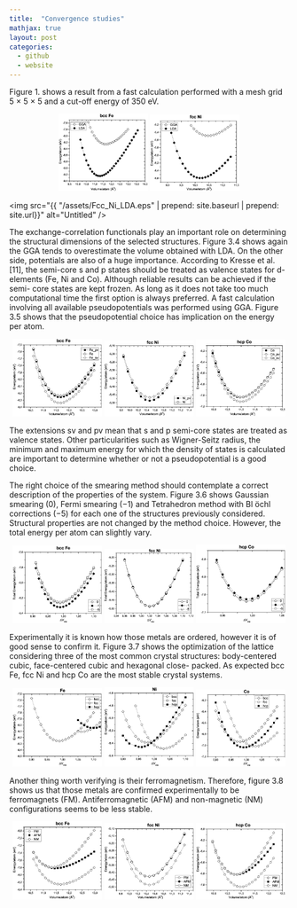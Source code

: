 ```yaml
---
title:  "Convergence studies"
mathjax: true
layout: post
categories:
  - github
  - website
---
```


Figure 1. shows a result from a fast calculation performed with a mesh grid 5 × 5 × 5 and a cut-off energy of 350 eV.

<p align="center">
  <img src="/assets/Bcc_Fe_LDA.eps" width="32%" />
  <img src="/assets/Fcc_Ni_LDA.eps" width="32%" /> 
  
  <img src="{{ "/assets/Fcc_Ni_LDA.eps" | prepend: site.baseurl | prepend: site.url}}" alt="Untitled" />
<!--  <img src="/assets/Hcp_Co_LDA.eps" width="32%" /> -->
</p>


The exchange-correlation functionals play an important role on determining the structural dimensions of the selected structures. Figure 3.4 shows again the GGA tends to overestimate the volume obtained with LDA. On the other side, potentials are also of a huge importance. According to Kresse et al. [11], the semi-core s and p states should be treated as valence states for d-elements (Fe, Ni and Co). Although reliable results can be achieved if the semi- core states are kept frozen. As long as it does not take too much computational time the first option is always preferred. A fast calculation involving all available pseudopotentials was performed using GGA. Figure 3.5 shows that the pseudopotential choice has implication on the energy per atom.

<p align="center">
  <img src="/assets/Fe_pseudo.eps" width="32%" />
  <img src="/assets/Ni_pseudo.eps" width="32%" /> 
  <img src="/assets/Co_pseudo.eps" width="32%" />
</p>


  
The extensions sv and pv mean that s and p semi-core states are treated as valence states. Other particularities such as Wigner-Seitz radius, the minimum and maximum energy for which the density of states is calculated are important to determine whether or not a pseudopotential is a good choice. 

The right choice of the smearing method should contemplate a correct description of the properties of the system. Figure 3.6 shows Gaussian smearing (0), Fermi smearing (−1) and Tetrahedron method with Bl ̈ochl corrections (−5) for each one of the structures previously considered. Structural properties are not changed by the method choice. However, the total energy per atom can slightly vary.  
  
<p align="center">
  <img src="/assets/Smear_bccFe_.eps" width="32%" />
  <img src="/assets/Smear_fccNi_.eps" width="32%" /> 
  <img src="/assets/Smear_hcpCo_.eps" width="32%" />
</p>



Experimentally it is known how those metals are ordered, however it is of good sense to confirm it. Figure 3.7 shows the optimization of the lattice considering three of the most common crystal structures: body-centered cubic, face-centered cubic and hexagonal close- packed. As expected bcc Fe, fcc Ni and hcp Co are the most stable crystal systems.  
  
<p align="center">
  <img src="/assets/Struct_Fe.eps" width="32%" />
  <img src="/assets/Struct_Ni.eps" width="32%" /> 
  <img src="/assets/Struct_Co.eps" width="32%" />
</p>


  
Another thing worth verifying is their ferromagnetism. Therefore, figure 3.8 shows us that those metals are confirmed experimentally to be ferromagnets (FM). Antiferromagnetic (AFM) and non-magnetic (NM) configurations seems to be less stable.
  


<p align="center">
  <img src="/assets/BccFe_M.eps" width="32%" />
  <img src="/assets/FccNi_M.eps" width="32%" /> 
  <img src="/assets/HcpCo_M.eps" width="32%" />
</p>


